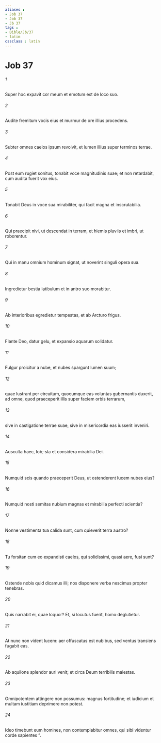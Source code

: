 ```yaml
---
aliases : 
- Job 37
- Job 37
- Jb 37
tags : 
- Bible/Jb/37
- latin
cssclass : latin
---
```


# Job 37

###### 1
Super hoc expavit cor meum et emotum est de loco suo.
###### 2
Audite fremitum vocis eius et murmur de ore illius procedens.
###### 3
Subter omnes caelos ipsum revolvit, et lumen illius super terminos terrae.
###### 4
Post eum rugiet sonitus, tonabit voce magnitudinis suae; et non retardabit, cum audita fuerit vox eius.
###### 5
Tonabit Deus in voce sua mirabiliter, qui facit magna et inscrutabilia.
###### 6
Qui praecipit nivi, ut descendat in terram, et hiemis pluviis et imbri, ut roborentur.
###### 7
Qui in manu omnium hominum signat, ut noverint singuli opera sua.
###### 8
Ingredietur bestia latibulum et in antro suo morabitur.
###### 9
Ab interioribus egredietur tempestas, et ab Arcturo frigus.
###### 10
Flante Deo, datur gelu, et expansio aquarum solidatur.
###### 11
Fulgur proicitur a nube, et nubes spargunt lumen suum;
###### 12
quae lustrant per circuitum, quocumque eas voluntas gubernantis duxerit, ad omne, quod praeceperit illis super faciem orbis terrarum,
###### 13
sive in castigatione terrae suae, sive in misericordia eas iusserit inveniri.
###### 14
Ausculta haec, Iob; sta et considera mirabilia Dei.
###### 15
Numquid scis quando praeceperit Deus, ut ostenderent lucem nubes eius?
###### 16
Numquid nosti semitas nubium magnas et mirabilia perfecti scientia?
###### 17
Nonne vestimenta tua calida sunt, cum quieverit terra austro?
###### 18
Tu forsitan cum eo expandisti caelos, qui solidissimi, quasi aere, fusi sunt?
###### 19
Ostende nobis quid dicamus illi; nos disponere verba nescimus propter tenebras.
###### 20
Quis narrabit ei, quae loquor? Et, si locutus fuerit, homo deglutietur.
###### 21
At nunc non vident lucem: aer offuscatus est nubibus, sed ventus transiens fugabit eas.
###### 22
Ab aquilone splendor auri venit; et circa Deum terribilis maiestas.
###### 23
Omnipotentem attingere non possumus: magnus fortitudine; et iudicium et multam iustitiam deprimere non potest.
###### 24
Ideo timebunt eum homines, non contemplabitur omnes, qui sibi videntur corde sapientes ”.
